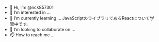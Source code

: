 - 👋 Hi, I’m @rick857301
- 👀 I’m interested in ...
- 🌱 I’m currently learning ...
JavaScriptのライブラリであるReactについて学習中です。
- 💞️ I’m looking to collaborate on ...
- 📫 How to reach me ...

<!---
rick857301/rick857301 is a ✨ special ✨ repository because its `README.md` (this file) appears on your GitHub profile.
You can click the Preview link to take a look at your changes.
--->
